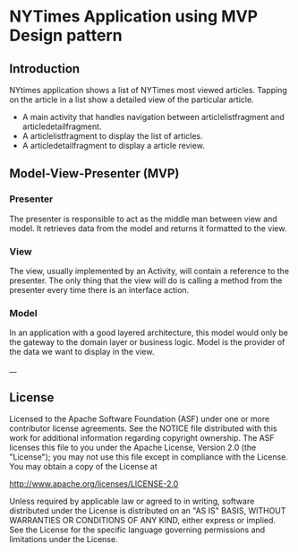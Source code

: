# NYTimes Application using MVP Design pattern 

## Introduction

NYtimes application shows a list of NYTimes most viewed articles. Tapping on the article in a list show a detailed view of the particular 
article.  
* A main activity that handles navigation between articlelistfragment and articledetailfragment.
* A articlelistfragment to display the list of articles.
* A articledetailfragment to display a article review.

## Model-View-Presenter (MVP)
### Presenter
The presenter is responsible to act as the middle man between view and model. It retrieves data from the model and returns it formatted to the view. 
### View
The view, usually implemented by an Activity, will contain a reference to the presenter. The only thing that the view will do is calling a method from the presenter every time there is an interface action.
### Model
In an application with a good layered architecture, this model would only be the gateway to the domain layer or business logic. Model is the provider of the data we want to display in the view.

 __
 ## License 
 Licensed to the Apache Software Foundation (ASF) under one or more contributor license agreements. See the NOTICE file distributed with this work for additional information regarding copyright ownership. The ASF licenses this file to you under the Apache License, Version 2.0 (the "License"); you may not use this file except in compliance with the License. You may obtain a copy of the License at

http://www.apache.org/licenses/LICENSE-2.0

Unless required by applicable law or agreed to in writing, software distributed under the License is distributed on an "AS IS" BASIS, WITHOUT WARRANTIES OR CONDITIONS OF ANY KIND, either express or implied. See the License for the specific language governing permissions and limitations under the License.
